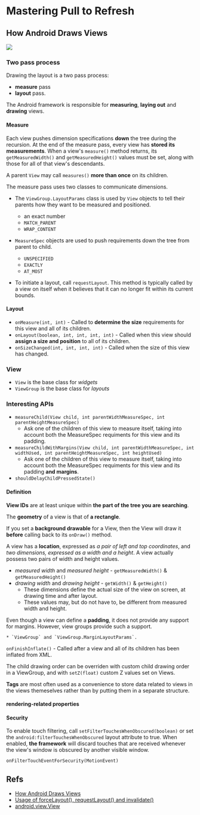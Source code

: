 Mastering Pull to Refresh
===

## How Android Draws Views

![](http://i.stack.imgur.com/MDJXT.png)

### Two pass process

Drawing the layout is a two pass process:

* **measure** pass 
* **layout** pass.

The Android framework is responsible for **measuring**, **laying out** and **drawing** views.

#### Measure

Each view pushes dimension specifications **down** the tree during the recursion.  At the end of the measure pass, every view has **stored its measurements**. When a view's `measure()` method returns, its `getMeasuredWidth()` and `getMeasuredHeight()` values must be set, along with those for all of that view's descendants.

A parent `View` may call `measures()` **more than once** on its children. 

The measure pass uses two classes to communicate dimensions.

* The `ViewGroup.LayoutParams` class is used by `View` objects to tell their parents how they want to be measured and positioned.
    * an exact number
    * `MATCH_PARENT`
    * `WRAP_CONTENT`
* `MeasureSpec` objects are used to push requirements down the tree from parent to child.
    * `UNSPECIFIED`
    * `EXACTLY`
    * `AT_MOST`

* To initiate a layout, call `requestLayout`. This method is typically called by a view on itself when it believes that it can no longer fit within its current bounds.

#### Layout

* `onMeasure(int, int)` - Called to **determine the size** requirements for this view and all of its children.
* `onLayout(boolean, int, int, int, int)` - Called when this view should **assign a size and position** to all of its children.
* `onSizeChanged(int, int, int, int)` - Called when the size of this view has changed.

### View

* `View` is the base class for *widgets*
* `ViewGroup` is the base class for *layouts*

### Interesting APIs

* `measureChild(View child, int parentWidthMeasureSpec, int parentHeightMeasureSpec)`
    * Ask one of the children of this view to measure itself, taking into account both the MeasureSpec requiments for this view and its padding.
* `measureChildWithMargins(View child, int parentWidthMeasureSpec, int widthUsed, int parentHeightMeasureSpec, int heightUsed)`
    * Ask one of the children of this view to measure itself, taking into account both the MeasureSpec requiments for this view and its padding **and margins**.
* `shouldDelayChildPressedState()`

#### Definition

**View IDs** are at least unique within **the part of the tree you are searching**.

The **geometry** of a view is that of **a rectangle**. 

If you set a **background drawable** for a View, then the View will draw it **before** calling back to its `onDraw()` method.

A view has a **location**, expressed as *a pair of left and top coordinates*, and *two dimensions, expressed as a width and a height*.  A view actually possess two pairs of width and height values.

* *measured width* and *measured height* - `getMeasuredWidth()` & `getMeasuredHeight()`
* *drawing width* and *drawing height* - `getWidth()` & `getHeight()`
    * These dimensions define the actual size of the view on screen, at drawing time and after layout.
    * These values may, but do not have to, be different from measured width and height.

Even though a view can define a **padding**, it does not provide any support for margins. However, view groups provide such a support.

    * `ViewGroup` and `ViewGroup.MarginLayoutParams`.

`onFinishInflate()` - Called after a view and all of its children has been inflated from XML.

The child drawing order can be overriden with custom child drawing order in a ViewGroup, and with `setZ(float)` custom Z values set on Views.

**Tags** are most often used as a convenience to store data related to views in the views themeselves rather than by putting them in a separate structure.

#### rendering-related properties

#### Security

To enable touch filtering, call `setFilterTouchesWhenObscured(boolean)` or set the `android:filterTouchesWhenObscured` layout attribute to true. When enabled, **the framework** will discard touches that are received whenever the view's window is obscured by another visible window.

`onFilterTouchEventForSecurity(MotionEvent)`


## Refs

* [How Android Draws Views](https://developer.android.com/guide/topics/ui/how-android-draws.html)
* [Usage of forceLayout(), requestLayout() and invalidate()](http://stackoverflow.com/questions/13856180/usage-of-forcelayout-requestlayout-and-invalidate)
* [android.view.View](http://developer.android.com/reference/android/view/View.html)
